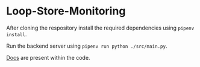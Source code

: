 # Loop-Store-Monitoring

After cloning the respository install the required dependencies using `pipenv install`.

Run the backend server using `pipenv run python ./src/main.py`.

[Docs](https://github.com/Vikrantpalle/Loop-Store-Monitoring/blob/main/src/main.py) are present within the code.
